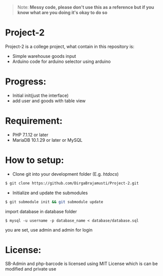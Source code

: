 
> Note: **Messy code, please don't use this as a reference but if you know what are you doing it's okay to do so**

# Project-2 
Project-2 is a college project, what contain in this repository is:
  - Simple warehouse goods input
  - Arduino code for arduino selector using arduino

# Progress:
  - Initial init(just the interface)
  - add user and goods with table view

# Requirement:
- PHP 7.1.12 or later
- MariaDB 10.1.29 or later or MySQL

# How to setup:
- Clone git into your development folder (E.g. *htdocs*)
```sh
$ git clone https://github.com/DirgaBrajamusti/Project-2.git
```
- Initialize and update the submodules
```sh
$ git submodule init && git submodule update
```
import database in database folder
```mysql
$ mysql -u username -p database_name < database/database.sql
```
you are set, use admin and admin for login


# License:
SB-Admin and php-barcode is licensed using MIT License which is can be modified and private use
